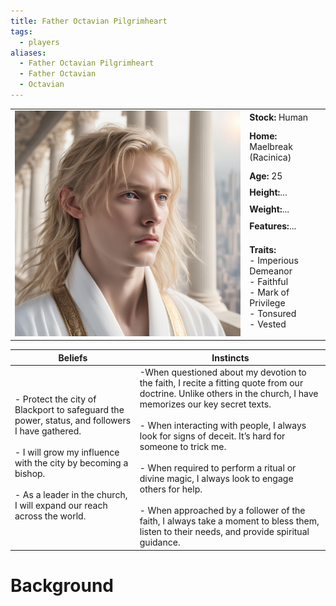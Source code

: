 ```yaml
---
title: Father Octavian Pilgrimheart
tags:
  - players
aliases:
  - Father Octavian Pilgrimheart
  - Father Octavian
  - Octavian
---
```


 <table>
  <tr>
    <td rowspan="8"><img src="../images/8ad9f3bb5d2e4269ad5d6c68281d21c1.jpeg" alt="Father Octavian"></td>
    <td><b><strong>Stock:</b></strong> Human</td>
  </tr>
  <tr>
    <td><b><strong>Home:</b></strong> Maelbreak (Racinica)</td>
  </tr>
    <tr>
    <td><b><strong>Age:</b></strong> 25</td>
  </tr>
    <tr>
    <td><b><strong>Height:</b></strong>...</td>
  </tr>
    <tr>
    <td><b><strong>Weight:</b></strong>...</td>
  </tr>
    <tr>
    <td><b><strong>Features:</b></strong>...</td>
  </tr>
   <tr>
    <td><b><strong>Traits:</b></strong><br> - Imperious Demeanor<br>- Faithful<br>- Mark of Privilege<br>- Tonsured<br>- Vested</td>
  </tr>
</table> 

| Beliefs | Instincts |
| ------- | --------- |
| - Protect the city of Blackport to safeguard the power, status, and followers I have gathered.<br><br>- I will grow my influence with the city by becoming a bishop.<br><br>- As a leader in the church, I will expand our reach across the world.| -When questioned about my devotion to the faith, I recite a fitting quote from our doctrine. Unlike others in the church, I have memorizes our key secret texts.<br><br>- When interacting with people, I always look for signs of deceit. It’s hard for someone to trick me.<br><br>- When required to perform a ritual or divine magic, I always look to engage others for help.<br><br>- When approached by a follower of the faith, I always take a moment to bless them, listen to their needs, and provide spiritual guidance. | 
# Background
